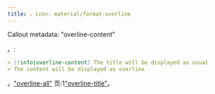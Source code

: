 ```yaml
---
title: 。icon: material/format-overline
---
```


Callout metadata: "overline-content"

。:

```md
> [!info|overline-content] The title will be displayed as usual
> The content will be displayed as overline
```

。["overline-all"](../combined-styling/page-21.md)
页:1["overline-title"](../title-styling/page-21.md)。

